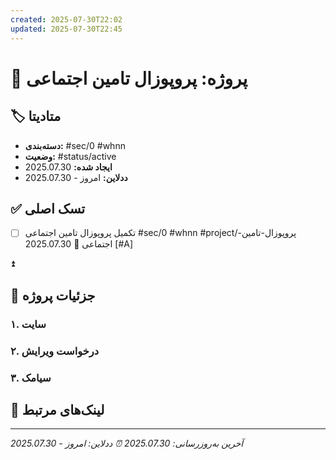 ```yaml
---
created: 2025-07-30T22:02
updated: 2025-07-30T22:45
---
```

# 📄 پروژه: پروپوزال تامین اجتماعی

## 🏷️ متادیتا
- **دسته‌بندی:** #sec/0 #whnn
- **وضعیت:** #status/active
- **ایجاد شده:** 2025.07.30
- **ددلاین:** امروز - 2025.07.30

## ✅ تسک اصلی
- [ ] تکمیل پروپوزال تامین اجتماعی #sec/0 #whnn #project/پروپوزال-تامین-اجتماعی 📅 2025.07.30 [#A]  


⏫

## 📝 جزئیات پروژه

### ۱. سایت
<!-- کارهای مربوط به سایت -->

### ۲. درخواست ویرایش  
<!-- کارهای مربوط به درخواست ویرایش -->

### ۳. سیامک
<!-- کارهای مربوط به سیامک -->

## 🔗 لینک‌های مرتبط
<!-- لینک‌ها و منابع مرتبط -->

---
*آخرین به‌روزرسانی: 2025.07.30*
*⏰ ددلاین: امروز - 2025.07.30*




